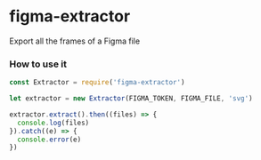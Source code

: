 # figma-extractor

Export all the frames of a Figma file


### How to use it

```js
const Extractor = require('figma-extractor')

let extractor = new Extractor(FIGMA_TOKEN, FIGMA_FILE, 'svg')

extractor.extract().then((files) => {
  console.log(files)
}).catch((e) => {
  console.error(e)
})
```
